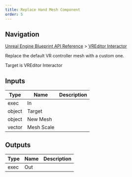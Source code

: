 ```yaml
---
title: Replace Hand Mesh Component
order: 5
---
```

## Navigation

[Unreal Engine Blueprint API Reference](https://dev.epicgames.com/documentation/en-us/unreal-engine/BlueprintAPI) > [VREditor Interactor](https://dev.epicgames.com/documentation/en-us/unreal-engine/BlueprintAPI/VREditorInteractor)

Replace the default VR controller mesh with a custom one.

Target is VREditor Interactor

## Inputs

| Type | Name | Description |
| --- | --- | --- |
| exec | In |  |
| object | Target |  |
| object | New Mesh |  |
| vector | Mesh Scale |  |

## Outputs

| Type | Name | Description |
| --- | --- | --- |
| exec | Out |  |
